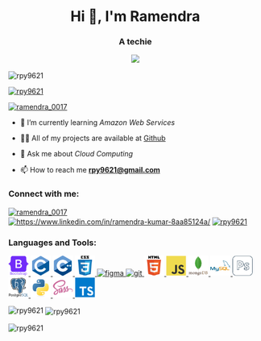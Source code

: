 <center>
  <h1 align="center">Hi 👋, I'm Ramendra</h1>
<h3 align="center">A techie</h3>
<img src="01c83210f7feb975ea3b9a852808beb6689425add471f76f942c15875626af5d"></center></img>

<p align="left"> <img src="https://komarev.com/ghpvc/?username=rpy9621&label=Profile%20views&color=0e75b6&style=flat" alt="rpy9621" /> </p>

<p align="left"> <a href="https://github.com/ryo-ma/github-profile-trophy"><img src="https://github-profile-trophy.vercel.app/?username=rpy9621" alt="rpy9621" /></a> </p>

<p align="left"> <a href="https://twitter.com/ramendra_0017" target="blank"><img src="https://img.shields.io/twitter/follow/ramendra_0017?logo=twitter&style=for-the-badge" alt="ramendra_0017" /></a> </p>

- 🌱 I’m currently learning *Amazon Web Services* <br>

- 👨‍💻 All of my projects are available at <a href="https://github.com/rpy9621](https://github.com/rpy9621" >Github</a> <br>

- 💬 Ask me about *Cloud Computing* <br>

- 📫 How to reach me **rpy9621@gmail.com**<br>

<h3 align="left">Connect with me:</h3>
<p align="left">
<a href="https://twitter.com/ramendra_0017" target="blank"><img align="center" src="https://raw.githubusercontent.com/rahuldkjain/github-profile-readme-generator/master/src/images/icons/Social/twitter.svg" alt="ramendra_0017" height="30" width="40" /></a>
<a href="https://linkedin.com/in/https://www.linkedin.com/in/ramendra-kumar-8aa85124a/" target="blank"><img align="center" src="https://raw.githubusercontent.com/rahuldkjain/github-profile-readme-generator/master/src/images/icons/Social/linked-in-alt.svg" alt="https://www.linkedin.com/in/ramendra-kumar-8aa85124a/" height="30" width="40" /></a>
<a href="https://www.codechef.com/users/rpy9621" target="blank"><img align="center" src="https://cdn.jsdelivr.net/npm/simple-icons@3.1.0/icons/codechef.svg" alt="rpy9621" height="30" width="40" /></a>
</p>

<h3 align="left">Languages and Tools:</h3>
<p align="left"> <a href="https://getbootstrap.com" target="_blank" rel="noreferrer"> <img src="https://raw.githubusercontent.com/devicons/devicon/master/icons/bootstrap/bootstrap-plain-wordmark.svg" alt="bootstrap" width="40" height="40"/> </a> <a href="https://www.cprogramming.com/" target="_blank" rel="noreferrer"> <img src="https://raw.githubusercontent.com/devicons/devicon/master/icons/c/c-original.svg" alt="c" width="40" height="40"/> </a> <a href="https://www.w3schools.com/cpp/" target="_blank" rel="noreferrer"> <img src="https://raw.githubusercontent.com/devicons/devicon/master/icons/cplusplus/cplusplus-original.svg" alt="cplusplus" width="40" height="40"/> </a> <a href="https://www.w3schools.com/css/" target="_blank" rel="noreferrer"> <img src="https://raw.githubusercontent.com/devicons/devicon/master/icons/css3/css3-original-wordmark.svg" alt="css3" width="40" height="40"/> </a> <a href="https://www.figma.com/" target="_blank" rel="noreferrer"> <img src="https://www.vectorlogo.zone/logos/figma/figma-icon.svg" alt="figma" width="40" height="40"/> </a> <a href="https://git-scm.com/" target="_blank" rel="noreferrer"> <img src="https://www.vectorlogo.zone/logos/git-scm/git-scm-icon.svg" alt="git" width="40" height="40"/> </a> <a href="https://www.w3.org/html/" target="_blank" rel="noreferrer"> <img src="https://raw.githubusercontent.com/devicons/devicon/master/icons/html5/html5-original-wordmark.svg" alt="html5" width="40" height="40"/> </a> <a href="https://developer.mozilla.org/en-US/docs/Web/JavaScript" target="_blank" rel="noreferrer"> <img src="https://raw.githubusercontent.com/devicons/devicon/master/icons/javascript/javascript-original.svg" alt="javascript" width="40" height="40"/> </a> <a href="https://www.mongodb.com/" target="_blank" rel="noreferrer"> <img src="https://raw.githubusercontent.com/devicons/devicon/master/icons/mongodb/mongodb-original-wordmark.svg" alt="mongodb" width="40" height="40"/> </a> <a href="https://www.mysql.com/" target="_blank" rel="noreferrer"> <img src="https://raw.githubusercontent.com/devicons/devicon/master/icons/mysql/mysql-original-wordmark.svg" alt="mysql" width="40" height="40"/> </a> <a href="https://www.photoshop.com/en" target="_blank" rel="noreferrer"> <img src="https://raw.githubusercontent.com/devicons/devicon/master/icons/photoshop/photoshop-line.svg" alt="photoshop" width="40" height="40"/> </a> <a href="https://www.postgresql.org" target="_blank" rel="noreferrer"> <img src="https://raw.githubusercontent.com/devicons/devicon/master/icons/postgresql/postgresql-original-wordmark.svg" alt="postgresql" width="40" height="40"/> </a> <a href="https://www.python.org" target="_blank" rel="noreferrer"> <img src="https://raw.githubusercontent.com/devicons/devicon/master/icons/python/python-original.svg" alt="python" width="40" height="40"/> </a> <a href="https://sass-lang.com" target="_blank" rel="noreferrer"> <img src="https://raw.githubusercontent.com/devicons/devicon/master/icons/sass/sass-original.svg" alt="sass" width="40" height="40"/> </a> <a href="https://www.typescriptlang.org/" target="_blank" rel="noreferrer"> <img src="https://raw.githubusercontent.com/devicons/devicon/master/icons/typescript/typescript-original.svg" alt="typescript" width="40" height="40"/> </a> </p>

<p><img align="left" src="https://github-readme-stats.vercel.app/api/top-langs?username=rpy9621&show_icons=true&locale=en&layout=compact" alt="rpy9621" /></p>

<p>&nbsp;<img align="center" src="https://github-readme-stats.vercel.app/api?username=rpy9621&show_icons=true&locale=en" alt="rpy9621" /></p>

<p><img align="center" src="https://github-readme-streak-stats.herokuapp.com/?user=rpy9621&" alt="rpy9621" /></p>
